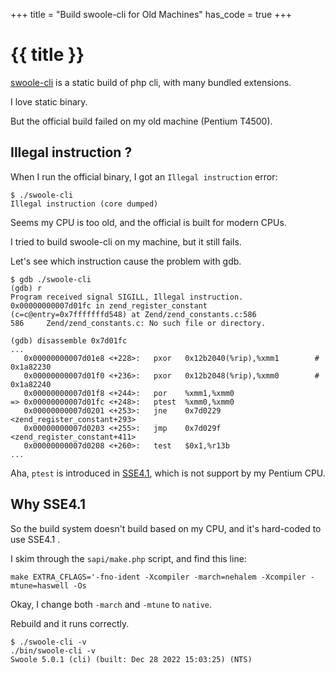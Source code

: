 +++
title = "Build swoole-cli for Old Machines"
has_code = true
+++

# {{ title }}

[swoole-cli](https://github.com/swoole/swoole-cli/) is a static build of php cli, with many bundled extensions.

I love static binary.

But the official build failed on my old machine (Pentium T4500).

## Illegal instruction ?

When I run the official binary, I got an `Illegal instruction` error:

```
$ ./swoole-cli
Illegal instruction (core dumped)
```

Seems my CPU is too old, and the official is built for modern CPUs.


I tried to build swoole-cli on my machine, but it still fails.

Let's see which instruction cause the problem with gdb.

```
$ gdb ./swoole-cli
(gdb) r
Program received signal SIGILL, Illegal instruction.
0x00000000007d01fc in zend_register_constant (c=c@entry=0x7fffffffd548) at Zend/zend_constants.c:586
586     Zend/zend_constants.c: No such file or directory.

(gdb) disassemble 0x7d01fc
...
   0x00000000007d01e8 <+228>:   pxor   0x12b2040(%rip),%xmm1        # 0x1a82230
   0x00000000007d01f0 <+236>:   pxor   0x12b2048(%rip),%xmm0        # 0x1a82240
   0x00000000007d01f8 <+244>:   por    %xmm1,%xmm0
=> 0x00000000007d01fc <+248>:   ptest  %xmm0,%xmm0
   0x00000000007d0201 <+253>:   jne    0x7d0229 <zend_register_constant+293>
   0x00000000007d0203 <+255>:   jmp    0x7d029f <zend_register_constant+411>
   0x00000000007d0208 <+260>:   test   $0x1,%r13b
...
```
Aha, `ptest` is introduced in [SSE4.1](https://en.wikipedia.org/wiki/SSE4#SSE4.1), which is not support by my Pentium CPU.

## Why SSE4.1

So the build system doesn't build based on my CPU, and it's hard-coded to use SSE4.1 .

I skim through the `sapi/make.php` script, and find this line:

```
make EXTRA_CFLAGS='-fno-ident -Xcompiler -march=nehalem -Xcompiler -mtune=haswell -Os
```

Okay, I change both `-march` and `-mtune` to `native`.

Rebuild and it runs correctly.

```
$ ./swoole-cli -v
./bin/swoole-cli -v
Swoole 5.0.1 (cli) (built: Dec 28 2022 15:03:25) (NTS)
```

